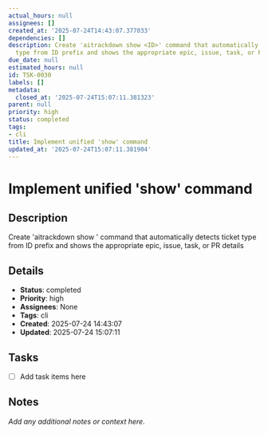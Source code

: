 ```yaml
---
actual_hours: null
assignees: []
created_at: '2025-07-24T14:43:07.377033'
dependencies: []
description: Create 'aitrackdown show <ID>' command that automatically detects ticket
  type from ID prefix and shows the appropriate epic, issue, task, or PR details
due_date: null
estimated_hours: null
id: TSK-0030
labels: []
metadata:
  closed_at: '2025-07-24T15:07:11.381323'
parent: null
priority: high
status: completed
tags:
- cli
title: Implement unified 'show' command
updated_at: '2025-07-24T15:07:11.381904'
---
```


# Implement unified 'show' command

## Description
Create 'aitrackdown show <ID>' command that automatically detects ticket type from ID prefix and shows the appropriate epic, issue, task, or PR details

## Details
- **Status**: completed
- **Priority**: high
- **Assignees**: None
- **Tags**: cli
- **Created**: 2025-07-24 14:43:07
- **Updated**: 2025-07-24 15:07:11

## Tasks
- [ ] Add task items here

## Notes
_Add any additional notes or context here._
